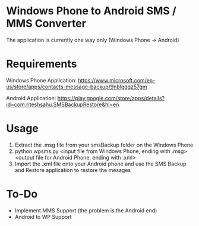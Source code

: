 # Windows Phone to Android SMS / MMS Converter
The application is currently one way only (Windows Phone -> Android)

# Requirements

Windows Phone Application: https://www.microsoft.com/en-us/store/apps/contacts-message-backup/9nblgggz57gm

Android Application: https://play.google.com/store/apps/details?id=com.riteshsahu.SMSBackupRestore&hl=en

# Usage

1. Extract the .msg file from your smsBackup folder on the Windows Phone
2. python wpsms.py \<input file from Windows Phone, ending with .msg\> \<output file for Android Phone, ending with .xml\>
3. Import the .xml file onto your Android phone and use the SMS Backup and Restore application to restore the mesages

# To-Do

* Implement MMS Support (the problem is the Android end)
* Android to WP Support
